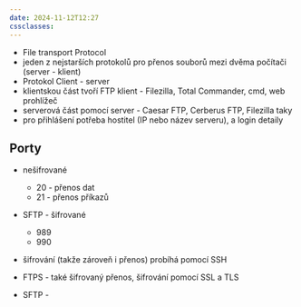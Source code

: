 ```yaml
---
date: 2024-11-12T12:27
cssclasses:
---
```

- File transport Protocol
- jeden z nejstarších protokolů pro přenos souborů mezi dvěma počítači (server - klient)
- Protokol Client - server
- klientskou část tvoří FTP klient - Filezilla, Total Commander, cmd, web prohlížeč
- serverová část pomocí server - Caesar FTP, Cerberus FTP, Filezilla taky
- pro přihlášení potřeba hostitel (IP nebo název serveru), a login detaily
## Porty
- nešifrované
	- 20 - přenos dat
	- 21 - přenos příkazů
- SFTP - šifrované
	- 989
	- 990
- šifrování (takže zároveň i přenos) probíhá pomocí SSH

- FTPS - také šifrovaný přenos, šifrování pomocí SSL a TLS
- SFTP -